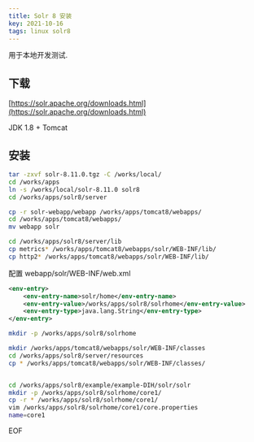 ```yaml
---
title: Solr 8 安装
key: 2021-10-16
tags: linux solr8
---
```


用于本地开发测试.

<!--more-->

## 下载

[https://solr.apache.org/downloads.html](https://solr.apache.org/downloads.html)

JDK 1.8 + Tomcat

## 安装

```bash
tar -zxvf solr-8.11.0.tgz -C /works/local/
cd /works/apps
ln -s /works/local/solr-8.11.0 solr8
cd /works/apps/solr8/server

cp -r solr-webapp/webapp /works/apps/tomcat8/webapps/
cd /works/apps/tomcat8/webapps/
mv webapp solr

cd /works/apps/solr8/server/lib
cp metrics* /works/apps/tomcat8/webapps/solr/WEB-INF/lib/
cp http2* /works/apps/tomcat8/webapps/solr/WEB-INF/lib/

```

配置 webapp/solr/WEB-INF/web.xml

```xml
<env-entry>
    <env-entry-name>solr/home</env-entry-name>
    <env-entry-value>/works/apps/solr8/solrhome</env-entry-value>
    <env-entry-type>java.lang.String</env-entry-type>
</env-entry>
```

```bash
mkdir -p /works/apps/solr8/solrhome

mkdir /works/apps/tomcat8/webapps/solr/WEB-INF/classes
cd /works/apps/solr8/server/resources
cp * /works/apps/tomcat8/webapps/solr/WEB-INF/classes/


cd /works/apps/solr8/example/example-DIH/solr/solr
mkdir -p /works/apps/solr8/solrhome/core1/
cp -r * /works/apps/solr8/solrhome/core1/
vim /works/apps/solr8/solrhome/core1/core.properties
name=core1

```

EOF
